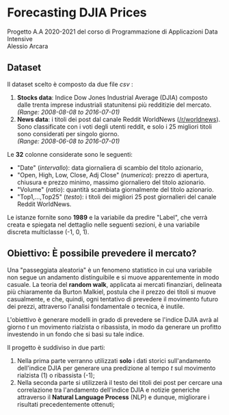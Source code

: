 # Forecasting DJIA Prices
Progetto A.A 2020-2021 del corso di Programmazione di Applicazioni Data Intensive<br>
Alessio Arcara

## Dataset

Il dataset scelto è composto da due file *csv* :
1. <strong>Stocks data</strong>: Indice Dow Jones Industrial Average (DJIA) composto dalle trenta imprese industriali statunitensi più redditizie del mercato. <br>*(Range: 2008-08-08 to 2016-07-01)*
2. <strong>News data</strong>: i titoli dei post dal canale Reddit WorldNews (<a href="https://www.reddit.com/r/worldnews/">/r/worldnews</a>). Sono classificate con i voti degli utenti reddit, e solo i 25 migliori titoli sono considerati per singolo giorno. <br>*(Range: 2008-06-08 to 2016-07-01)*

Le <strong>32</strong> colonne considerate sono le seguenti:
- "Date" (*intervallo*): data giornaliera di scambio del titolo azionario,
- "Open, High, Low, Close, Adj Close" (*numerica*): prezzo di apertura, chiusura e prezzo minimo, massimo giornaliero del titolo azionario.
- "Volume" (*ratio*): quantità scambiata giornalmente del titolo azionario.
- "Top1,...,Top25" (*testo*): i titoli dei migliori 25 post giornalieri del canale Reddit WorldNews.

Le istanze fornite sono <strong>1989</strong> e la variabile da predire "Label", che verrà creata e spiegata nel dettaglio nelle seguenti sezioni, è una variabile discreta multiclasse (-1, 0, 1). 

## Obiettivo: È possibile prevedere il mercato?

Una "passeggiata aleatoria" è un fenomeno statistico in cui una variabile non segue un andamento distinguibile e si muove apparentemente in modo casuale. La teoria del <strong>random walk</strong>, applicata ai mercati finanziari, delineata più chiaramente da Burton Malkiel, postula che il prezzo dei titoli si muove casualmente, e che, quindi, ogni tentativo di prevedere il movimento futuro dei prezzi, attraverso l'analisi fondamentale o tecnica, è inutile.

L'obiettivo è generare modelli in grado di prevedere se l'indice DJIA avrà al giorno $t$ un movimento rialzista o ribassista, in modo da generare un profitto investendo in un fondo che si basi su tale indice.

Il progetto è suddiviso in due parti:<br>

1. Nella prima parte verranno utilizzati <strong>solo</strong> i dati storici sull'andamento dell'indice DJIA per generare una predizione al tempo <i>t</i> sul movimento rialzista (1) o ribassista (-1);
2. Nella seconda parte si utilizzerà il testo dei titoli dei post per cercare una correlazione tra l'andamento dell'indice DJIA e notizie generiche attraverso il <strong>Natural Language Process</strong> (NLP) e dunque, migliorare i risultati precedentemente ottenuti;
